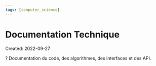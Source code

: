 ```yaml
---
tags: [computer_science] 
---
```

# Documentation Technique
Created: 2022-09-27

?
Documentation du code, des algorithmes, des interfaces et des API.